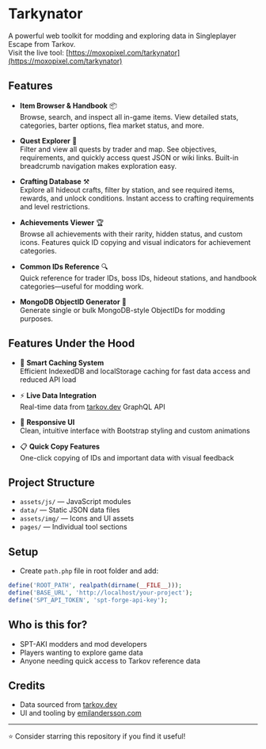 # Tarkynator

A powerful web toolkit for modding and exploring data in Singleplayer Escape from Tarkov.  
Visit the live tool: [https://moxopixel.com/tarkynator](https://moxopixel.com/tarkynator)

## Features

- **Item Browser & Handbook** 📦  
  Browse, search, and inspect all in-game items. View detailed stats, categories, barter options, flea market status, and more.

- **Quest Explorer** 📜  
  Filter and view all quests by trader and map. See objectives, requirements, and quickly access quest JSON or wiki links. Built-in breadcrumb navigation makes exploration easy.

- **Crafting Database** ⚒️  
  Explore all hideout crafts, filter by station, and see required items, rewards, and unlock conditions. Instant access to crafting requirements and level restrictions.

- **Achievements Viewer** 🏆  
  Browse all achievements with their rarity, hidden status, and custom icons. Features quick ID copying and visual indicators for achievement categories.

- **Common IDs Reference** 🔍  
  Quick reference for trader IDs, boss IDs, hideout stations, and handbook categories—useful for modding work.

- **MongoDB ObjectID Generator** 🔧  
  Generate single or bulk MongoDB-style ObjectIDs for modding purposes.

## Features Under the Hood

- 🚀 **Smart Caching System**  
  Efficient IndexedDB and localStorage caching for fast data access and reduced API load

- ⚡ **Live Data Integration**  
  Real-time data from [tarkov.dev](https://tarkov.dev/) GraphQL API

- 🎨 **Responsive UI**  
  Clean, intuitive interface with Bootstrap styling and custom animations

- 📋 **Quick Copy Features**  
  One-click copying of IDs and important data with visual feedback

## Project Structure

- `assets/js/` — JavaScript modules
- `data/` — Static JSON data files
- `assets/img/` — Icons and UI assets
- `pages/` — Individual tool sections

## Setup

- Create `path.php` file in root folder and add:

```php
define('ROOT_PATH', realpath(dirname(__FILE__)));
define('BASE_URL', 'http://localhost/your-project');
define('SPT_API_TOKEN', 'spt-forge-api-key');
```

## Who is this for?

- SPT-AKI modders and mod developers
- Players wanting to explore game data
- Anyone needing quick access to Tarkov reference data

## Credits

- Data sourced from [tarkov.dev](https://tarkov.dev/)
- UI and tooling by [emilandersson.com](https://emilandersson.com/)

---

⭐ Consider starring this repository if you find it useful!